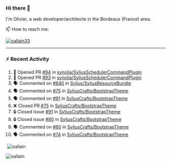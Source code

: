 ### Hi there 👋

I'm Olivier, a web developer/architecte in the Bordeaux (France) area.

📫 How to reach me:

<p> <a href="https://twitter.com/oallain33" target="blank"><img src="https://img.shields.io/twitter/follow/oallain33?logo=twitter&style=for-the-badge" alt="oallain33" /></a> </p>

---

### :zap: Recent Activity

<!--START_SECTION:activity-->
1. 💪 Opened PR [#94](https://github.com/synolia/SyliusSchedulerCommandPlugin/pull/94) in [synolia/SyliusSchedulerCommandPlugin](https://github.com/synolia/SyliusSchedulerCommandPlugin)
2. 💪 Opened PR [#93](https://github.com/synolia/SyliusSchedulerCommandPlugin/pull/93) in [synolia/SyliusSchedulerCommandPlugin](https://github.com/synolia/SyliusSchedulerCommandPlugin)
3. 🗣 Commented on [#840](https://github.com/Sylius/SyliusResourceBundle/pull/840#issuecomment-1900919261) in [Sylius/SyliusResourceBundle](https://github.com/Sylius/SyliusResourceBundle)
4. 🗣 Commented on [#75](https://github.com/SyliusCrafts/BootstrapTheme/pull/75#issuecomment-1893668484) in [SyliusCrafts/BootstrapTheme](https://github.com/SyliusCrafts/BootstrapTheme)
5. 🗣 Commented on [#91](https://github.com/SyliusCrafts/BootstrapTheme/issues/91#issuecomment-1893667524) in [SyliusCrafts/BootstrapTheme](https://github.com/SyliusCrafts/BootstrapTheme)
6. ❌ Closed PR [#75](https://github.com/SyliusCrafts/BootstrapTheme/pull/75) in [SyliusCrafts/BootstrapTheme](https://github.com/SyliusCrafts/BootstrapTheme)
7. 🔒 Closed issue [#91](https://github.com/SyliusCrafts/BootstrapTheme/issues/91) in [SyliusCrafts/BootstrapTheme](https://github.com/SyliusCrafts/BootstrapTheme)
8. 🔒 Closed issue [#80](https://github.com/SyliusCrafts/BootstrapTheme/issues/80) in [SyliusCrafts/BootstrapTheme](https://github.com/SyliusCrafts/BootstrapTheme)
9. 🗣 Commented on [#80](https://github.com/SyliusCrafts/BootstrapTheme/issues/80#issuecomment-1893666929) in [SyliusCrafts/BootstrapTheme](https://github.com/SyliusCrafts/BootstrapTheme)
10. 🗣 Commented on [#74](https://github.com/SyliusCrafts/BootstrapTheme/issues/74#issuecomment-1893666034) in [SyliusCrafts/BootstrapTheme](https://github.com/SyliusCrafts/BootstrapTheme)
<!--END_SECTION:activity-->

<p>&nbsp;<img align="center" src="https://github-readme-stats.vercel.app/api?username=oallain&show_icons=true&locale=en" alt="oallain" /></p>

<p><img align="center" src="https://github-readme-streak-stats.herokuapp.com/?user=oallain&" alt="oallain" /></p>

